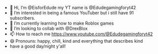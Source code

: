 - 👋 Hi, I’m @EisforEdude my YT name is @Edudegamingforyt42
- 👀 I’m interested in being a famous YouTuber but i still have 91 subscribers.
- 🌱 I’m currently learning how to make Roblox games
- 💞️ I’m looking to collab with @DrexBlox
- 📫 How to reach me https://www.youtube.com/@Edudegamingforyt42
- 😄 Pronouns: happy, chill, kind and everything that describes kind
-  have a good day/night y'all!
